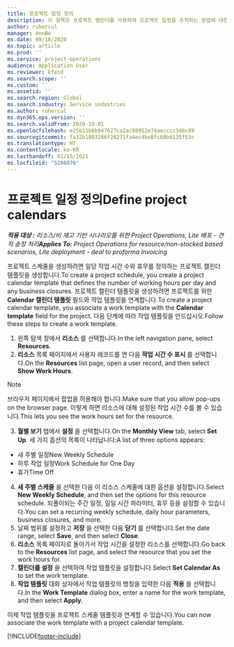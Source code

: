 ```yaml
---
title: 프로젝트 일정 정의
description: 이 항목은 프로젝트 캘린더를 사용하여 프로젝트 일정을 추적하는 방법에 대한 정보를 제공합니다.
author: ruhercul
manager: AnnBe
ms.date: 09/18/2020
ms.topic: article
ms.prod: ''
ms.service: project-operations
audience: Application User
ms.reviewer: kfend
ms.search.scope: ''
ms.custom: ''
ms.assetid: ''
ms.search.region: Global
ms.search.industry: Service industries
ms.author: ruhercul
ms.dyn365.ops.version: ''
ms.search.validFrom: 2020-10-01
ms.openlocfilehash: e25b11b6b947627ca2ac88952e74aecccc346c89
ms.sourcegitcommit: fa32b1893286f20271fa4ec4be8fc68bd135f53c
ms.translationtype: HT
ms.contentlocale: ko-KR
ms.lasthandoff: 02/15/2021
ms.locfileid: "5286976"
---
```

# <a name="define-project-calendars"></a><span data-ttu-id="00ffd-103">프로젝트 일정 정의</span><span class="sxs-lookup"><span data-stu-id="00ffd-103">Define project calendars</span></span>

<span data-ttu-id="00ffd-104">_**적용 대상 :** 리소스/비 재고 기반 시나리오를 위한 Project Operations, Lite 배포 - 견적 송장 처리_</span><span class="sxs-lookup"><span data-stu-id="00ffd-104">_**Applies To:** Project Operations for resource/non-stocked based scenarios, Lite deployment - deal to proforma invoicing_</span></span>

<span data-ttu-id="00ffd-105">프로젝트 스케줄을 생성하려면 일당 작업 시간 수와 휴무를 정의하는 프로젝트 캘린더 템플릿을 생성합니다.</span><span class="sxs-lookup"><span data-stu-id="00ffd-105">To create a project schedule, you create a project calendar template that defines the number of working hours per day and any business closures.</span></span> <span data-ttu-id="00ffd-106">프로젝트 캘린더 템플릿을 생성하려면 프로젝트를 위한 **Calendar 캘린더 템플릿** 필드와 작업 템플릿을 연계합니다.</span><span class="sxs-lookup"><span data-stu-id="00ffd-106">To create a project calendar template, you associate a work template with the **Calendar template** field for the project.</span></span> <span data-ttu-id="00ffd-107">다음 단계에 따라 작업 템플릿을 만드십시오.</span><span class="sxs-lookup"><span data-stu-id="00ffd-107">Follow these steps to create a work template.</span></span>

1. <span data-ttu-id="00ffd-108">왼쪽 탐색 창에서 **리소스** 를 선택합니다.</span><span class="sxs-lookup"><span data-stu-id="00ffd-108">In the left navigation pane, select **Resources**.</span></span> 
2. <span data-ttu-id="00ffd-109">**리소스** 목록 페이지에서 사용자 레코드를 연 다음 **작업 시간 수 표시** 를 선택합니다.</span><span class="sxs-lookup"><span data-stu-id="00ffd-109">On the **Resources** list page, open a user record, and then select **Show Work Hours**.</span></span>

  > [!NOTE]
  > <span data-ttu-id="00ffd-110">브라우저 페이지에서 팝업을 허용해야 합니다.</span><span class="sxs-lookup"><span data-stu-id="00ffd-110">Make sure that you allow pop-ups on the browser page.</span></span> <span data-ttu-id="00ffd-111">이렇게 하면 리소스에 대해 설정된 작업 시간 수를 볼 수 있습니다.</span><span class="sxs-lookup"><span data-stu-id="00ffd-111">This lets you see the work hours set for the resource.</span></span>
  
3. <span data-ttu-id="00ffd-112">**월별 보기** 탭에서 **설정** 을 선택합니다.</span><span class="sxs-lookup"><span data-stu-id="00ffd-112">On the **Monthly View** tab, select **Set Up**.</span></span> <span data-ttu-id="00ffd-113">세 가지 옵션의 목록이 나타납니다:</span><span class="sxs-lookup"><span data-stu-id="00ffd-113">A list of three options appears:</span></span> 

  - <span data-ttu-id="00ffd-114">새 주별 일정</span><span class="sxs-lookup"><span data-stu-id="00ffd-114">New Weekly Schedule</span></span>
  - <span data-ttu-id="00ffd-115">하루 작업 일정</span><span class="sxs-lookup"><span data-stu-id="00ffd-115">Work Schedule for One Day</span></span>
  - <span data-ttu-id="00ffd-116">휴가</span><span class="sxs-lookup"><span data-stu-id="00ffd-116">Time Off</span></span>

4. <span data-ttu-id="00ffd-117">**새 주별 스케줄** 을 선택한 다음 이 리소스 스케줄에 대한 옵션을 설정합니다.</span><span class="sxs-lookup"><span data-stu-id="00ffd-117">Select **New Weekly Schedule**, and then set the options for this resource schedule.</span></span> <span data-ttu-id="00ffd-118">되풀이되는 주간 일정, 일일 시간 파라미터, 휴무 등을 설정할 수 있습니다.</span><span class="sxs-lookup"><span data-stu-id="00ffd-118">You can set a recurring weekly schedule, daily hour parameters, business closures, and more.</span></span>
5. <span data-ttu-id="00ffd-119">날짜 범위를 설정하고 **저장** 을 선택한 다음 **닫기** 를 선택합니다.</span><span class="sxs-lookup"><span data-stu-id="00ffd-119">Set the date range, select **Save**, and then select **Close**.</span></span> 
6. <span data-ttu-id="00ffd-120">**리소스** 목록 페이지로 돌아가서 작업 시간을 설정한 리소스를 선택합니다.</span><span class="sxs-lookup"><span data-stu-id="00ffd-120">Go back to the **Resources** list page, and select the resource that you set the work hours for.</span></span> 
7. <span data-ttu-id="00ffd-121">**캘린더를 설정** 을 선택하여 작업 템플릿을 설정합니다.</span><span class="sxs-lookup"><span data-stu-id="00ffd-121">Select **Set Calendar As** to set the work template.</span></span> 
8. <span data-ttu-id="00ffd-122">**작업 템플릿** 대화 상자에서 작업 템플릿의 명칭을 입력한 다음 **적용** 을 선택합니다.</span><span class="sxs-lookup"><span data-stu-id="00ffd-122">In the **Work Template** dialog box, enter a name for the work template, and then select **Apply**.</span></span> 

<span data-ttu-id="00ffd-123">이제 작업 템플릿을 프로젝트 스케줄 템플릿과 연계할 수 있습니다.</span><span class="sxs-lookup"><span data-stu-id="00ffd-123">You can now associate the work template with a project calendar template.</span></span>


[!INCLUDE[footer-include](../includes/footer-banner.md)]